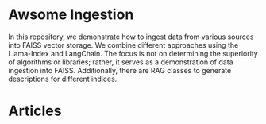 Awsome Ingestion
=====

In this repository, we demonstrate how to ingest data from various sources into FAISS vector storage. We combine different approaches using the Llama-Index and LangChain. The focus is not on determining the superiority of algorithms or libraries; rather, it serves as a demonstration of data ingestion into FAISS. Additionally, there are RAG classes to generate descriptions for different indices.

# Articles

